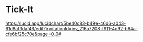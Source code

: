 # Tick-It

https://lucid.app/lucidchart/5be40c83-b49e-46d6-a043-61d8af3daf46/edit?invitationId=inv_216a7208-f911-4d92-b64a-cfe6bf25c70e&page=0_0#
